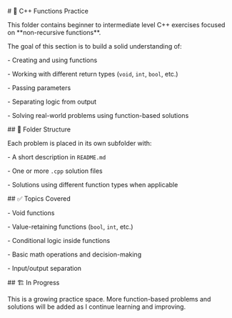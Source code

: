 \# 🧠 C++ Functions Practice



This folder contains beginner to intermediate level C++ exercises focused on \*\*non-recursive functions\*\*.



The goal of this section is to build a solid understanding of:

\- Creating and using functions

\- Working with different return types (`void`, `int`, `bool`, etc.)

\- Passing parameters

\- Separating logic from output

\- Solving real-world problems using function-based solutions



\## 📁 Folder Structure



Each problem is placed in its own subfolder with:

\- A short description in `README.md`

\- One or more `.cpp` solution files

\- Solutions using different function types when applicable





\## ✅ Topics Covered

\- Void functions

\- Value-retaining functions (`bool`, `int`, etc.)

\- Conditional logic inside functions

\- Basic math operations and decision-making

\- Input/output separation



\## 🏗️ In Progress

This is a growing practice space. More function-based problems and solutions will be added as I continue learning and improving.



